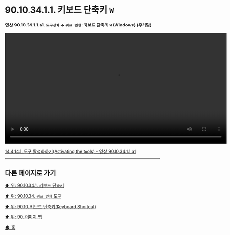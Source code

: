 # 90.10.34.1.1. 키보드 단축키 `W`

<a id="90-10-34-01-01-a1"></a>

#### 영상 90.10.34.1.1.a1. `도구상자` → `워프 변형`: 키보드 단축키 `W` (Windows) (우리말)
<video controls="controls" width="720" src="https://github.com/wonder13662/gimp/assets/15767104/d05b5b2e-93e5-427e-b4ff-350dacc48662"></video>

[14.4.14.1. 도구 활성화하기(Activating the tools) - 영상 90.10.34.1.1.a1](./14-04-14-01-activating_the_tool.md#90-10-34-01-01-a1)

***

## 다른 페이지로 가기

[⬆️ 위: 90.10.34.1. 키보드 단축키](./90-10-34-01-00-keyboard_shortcut.md)

[⬆️ 위: 90.10.34. `워프 변형` 도구](./90-10-34-00-warp_transformation.md)

[⬆️ 위: 90.10. 키보드 단축키(Keyboard Shortcut)](./90-10-00-keyboard_shortcut.md)

[⬆️ 위: 90. 이미지 맵](./90-00-image-map.md)

[🏠 홈](./00-home.md)